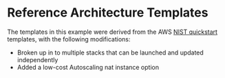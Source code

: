 # Reference Architecture Templates

The templates in this example were derived from the AWS [NIST quickstart](https://aws.amazon.com/quickstart/architecture/accelerator-nist/) templates, with the following modifications:

 * Broken up in to multiple stacks that can be launched and updated independently
 * Added a low-cost Autoscaling nat instance option
